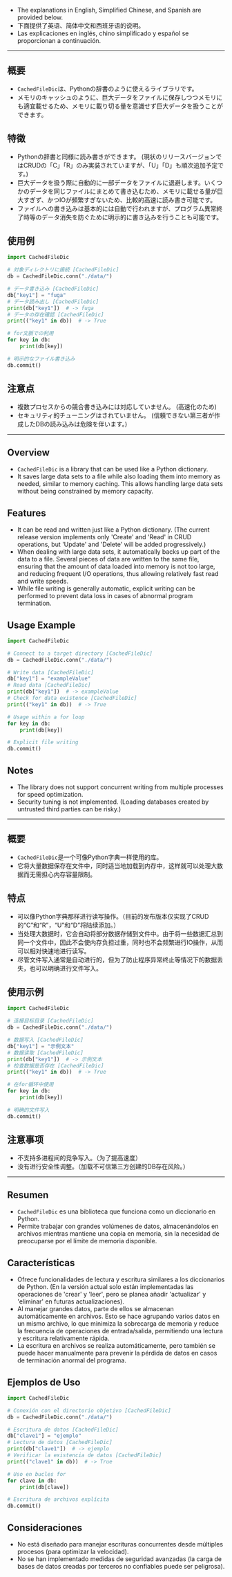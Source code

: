 - The explanations in English, Simplified Chinese, and Spanish are provided below.
- 下面提供了英语、简体中文和西班牙语的说明。
- Las explicaciones en inglés, chino simplificado y español se proporcionan a continuación.

---

## 概要
- `CachedFileDic`は、Pythonの辞書のように使えるライブラリです。
- メモリのキャッシュのように、巨大データをファイルに保存しつつメモリにも適宜載せるため、メモリに載り切る量を意識せず巨大データを扱うことができます。

## 特徴
- Pythonの辞書と同様に読み書きができます。 (現状のリリースバージョンではCRUDの「C」「R」のみ実装されていますが、「U」「D」も順次追加予定です。)
- 巨大データを扱う際に自動的に一部データをファイルに退避します。いくつかのデータを同じファイルにまとめて書き込むため、メモリに載せる量が巨大すぎず、かつIOが頻繁すぎないため、比較的高速に読み書き可能です。
- ファイルへの書き込みは基本的には自動で行われますが、プログラム異常終了時等のデータ消失を防ぐために明示的に書き込みを行うことも可能です。

## 使用例
```python
import CachedFileDic

# 対象ディレクトリに接続 [CachedFileDic]
db = CachedFileDic.conn("./data/")

# データ書き込み [CachedFileDic]
db["key1"] = "fuga"
# データ読み出し [CachedFileDic]
print(db["key1"])  # -> fuga
# データの存在確認 [CachedFileDic]
print(("key1" in db))  # -> True

# for文脈での利用
for key in db:
    print(db[key])

# 明示的なファイル書き込み
db.commit()
```

## 注意点
- 複数プロセスからの競合書き込みには対応していません。 (高速化のため)
- セキュリティ的チューニングはされていません。 (信頼できない第三者が作成したDBの読み込みは危険を伴います。)

---

## Overview
- `CachedFileDic` is a library that can be used like a Python dictionary.
- It saves large data sets to a file while also loading them into memory as needed, similar to memory caching. This allows handling large data sets without being constrained by memory capacity.

## Features
- It can be read and written just like a Python dictionary. (The current release version implements only 'Create' and 'Read' in CRUD operations, but 'Update' and 'Delete' will be added progressively.)
- When dealing with large data sets, it automatically backs up part of the data to a file. Several pieces of data are written to the same file, ensuring that the amount of data loaded into memory is not too large, and reducing frequent I/O operations, thus allowing relatively fast read and write speeds.
- While file writing is generally automatic, explicit writing can be performed to prevent data loss in cases of abnormal program termination.

## Usage Example
```python
import CachedFileDic

# Connect to a target directory [CachedFileDic]
db = CachedFileDic.conn("./data/")

# Write data [CachedFileDic]
db["key1"] = "exampleValue"
# Read data [CachedFileDic]
print(db["key1"])  # -> exampleValue
# Check for data existence [CachedFileDic]
print(("key1" in db))  # -> True

# Usage within a for loop
for key in db:
    print(db[key])

# Explicit file writing
db.commit()
```

## Notes
- The library does not support concurrent writing from multiple processes for speed optimization.
- Security tuning is not implemented. (Loading databases created by untrusted third parties can be risky.)

---

## 概要
- `CachedFileDic`是一个可像Python字典一样使用的库。
- 它将大量数据保存在文件中，同时适当地加载到内存中，这样就可以处理大数据而无需担心内存容量限制。

## 特点
- 可以像Python字典那样进行读写操作。（目前的发布版本仅实现了CRUD的“C”和“R”，“U”和“D”将陆续添加。）
- 当处理大数据时，它会自动将部分数据存储到文件中。由于将一些数据汇总到同一个文件中，因此不会使内存负担过重，同时也不会频繁进行IO操作，从而可以相对快速地进行读写。
- 尽管文件写入通常是自动进行的，但为了防止程序异常终止等情况下的数据丢失，也可以明确进行文件写入。

## 使用示例
```python
import CachedFileDic

# 连接目标目录 [CachedFileDic]
db = CachedFileDic.conn("./data/")

# 数据写入 [CachedFileDic]
db["key1"] = "示例文本"
# 数据读取 [CachedFileDic]
print(db["key1"])  # -> 示例文本
# 检查数据是否存在 [CachedFileDic]
print(("key1" in db))  # -> True

# 在for循环中使用
for key in db:
    print(db[key])

# 明确的文件写入
db.commit()
```

## 注意事项
- 不支持多进程间的竞争写入。（为了提高速度）
- 没有进行安全性调整。（加载不可信第三方创建的DB存在风险。）

---

## Resumen
- `CachedFileDic` es una biblioteca que funciona como un diccionario en Python.
- Permite trabajar con grandes volúmenes de datos, almacenándolos en archivos mientras mantiene una copia en memoria, sin la necesidad de preocuparse por el límite de memoria disponible.

## Características
- Ofrece funcionalidades de lectura y escritura similares a los diccionarios de Python. (En la versión actual solo están implementadas las operaciones de 'crear' y 'leer', pero se planea añadir 'actualizar' y 'eliminar' en futuras actualizaciones).
- Al manejar grandes datos, parte de ellos se almacenan automáticamente en archivos. Esto se hace agrupando varios datos en un mismo archivo, lo que minimiza la sobrecarga de memoria y reduce la frecuencia de operaciones de entrada/salida, permitiendo una lectura y escritura relativamente rápida.
- La escritura en archivos se realiza automáticamente, pero también se puede hacer manualmente para prevenir la pérdida de datos en casos de terminación anormal del programa.

## Ejemplos de Uso
```python
import CachedFileDic

# Conexión con el directorio objetivo [CachedFileDic]
db = CachedFileDic.conn("./data/")

# Escritura de datos [CachedFileDic]
db["clave1"] = "ejemplo"
# Lectura de datos [CachedFileDic]
print(db["clave1"])  # -> ejemplo
# Verificar la existencia de datos [CachedFileDic]
print(("clave1" in db))  # -> True

# Uso en bucles for
for clave in db:
    print(db[clave])

# Escritura de archivos explícita
db.commit()
```

## Consideraciones
- No está diseñado para manejar escrituras concurrentes desde múltiples procesos (para optimizar la velocidad).
- No se han implementado medidas de seguridad avanzadas (la carga de bases de datos creadas por terceros no confiables puede ser peligrosa).

